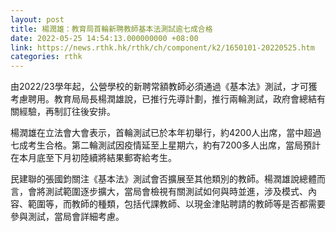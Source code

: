 ```yaml
---
layout: post
title: 楊潤雄：教育局首輪新聘教師基本法測試逾七成合格
date: 2022-05-25 14:54:13.000000000 +08:00
link: https://news.rthk.hk/rthk/ch/component/k2/1650101-20220525.htm
categories: rthk
---
```


由2022/23學年起，公營學校的新聘常額教師必須通過《基本法》測試，才可獲考慮聘用。教育局局長楊潤雄說，已推行先導計劃，推行兩輪測試，政府會總結有關經驗，再制訂往後安排。

楊潤雄在立法會大會表示，首輪測試已於本年初舉行，約4200人出席，當中超過七成考生合格。第二輪測試因疫情延至上星期六，約有7200多人出席，當局預計在本月底至下月初陸續將結果郵寄給考生。

民建聯的張國鈞關注《基本法》測試會否擴展至其他類別的教師。楊潤雄說總體而言，會將測試範圍逐步擴大，當局會檢視有關測試如何與時並進，涉及模式、內容、範圍等，而教師的種類，包括代課教師、以現金津貼聘請的教師等是否都需要參與測試，當局會詳細考慮。

